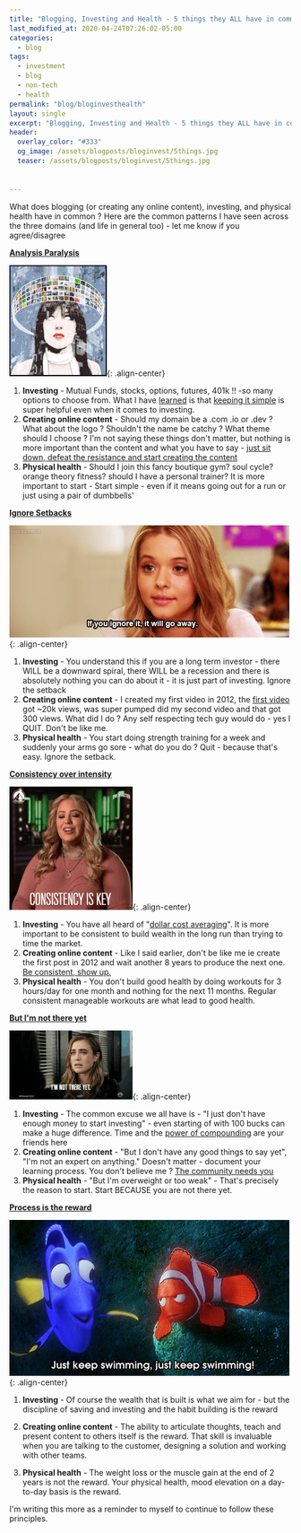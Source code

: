 ```yaml
---
title: "Blogging, Investing and Health - 5 things they ALL have in common"
last_modified_at: 2020-04-24T07:26:02-05:00
categories:
  - blog
tags:
  - investment
  - blog
  - non-tech
  - health
permalink: "blog/bloginvesthealth"
layout: single
excerpt: "Blogging, Investing and Health - 5 things they ALL have in common"
header:
  overlay_color: "#333"
  og_image: /assets/blogposts/bloginvest/5things.jpg
  teaser: /assets/blogposts/bloginvest/5things.jpg
  

---
```




What does blogging (or creating any online content), investing, and physical health have in common ? Here are the common patterns I have seen across the three domains (and life in general too) - let me know if you agree/disagree



**<u>Analysis Paralysis</u>** 

![analysis](/assets/blogposts/bloginvest/1analysis.gif){: .align-center}

1. **Investing** - Mutual Funds, stocks, options, futures, 401k !!  -so many options to choose from. What I have [learned](https://jlcollinsnh.com/) is that [keeping it simple](https://www.forbes.com/sites/zackfriedman/2017/03/09/9-money-rules-index-card/#6e35a83e2c09) is super helpful even when it comes to investing.  
2. **Creating online content** - Should my domain be a .com .io or .dev  ? What about the logo ? Shouldn't the name be catchy ? What theme should I choose ? I'm not saying these things don't matter, but nothing is more important than the content and what you have to say - [just sit down, defeat the resistance and start creating the content](https://www.cloud-monk.com/blog/warofart)
3. **Physical health** - Should I join this fancy boutique gym?  soul cycle? orange theory fitness? should I have a personal trainer? It is more important to start - Start simple - even if it means going out for a run or just using a pair of dumbbells'


**<u>Ignore Setbacks</u>**

![ignore](/assets/blogposts/bloginvest/ignore.gif){: .align-center}

1. **Investing** - You understand this if you are a long term investor - there WILL be a downward spiral, there WILL be a recession and there is absolutely nothing you can do about it - it is just part of investing. Ignore the setback
2. **Creating online content** - I created my first video in 2012, the [first video](https://www.youtube.com/channel/UCgt8WeXK5HKmfSobBo4efYQ) got ~20k views, was super pumped did my second video and that got 300 views. What did I do ? Any self respecting tech guy would do - yes I QUIT. Don't be like me. 
3. **Physical health** - You start doing strength training for a week and suddenly your arms go sore - what do you do ? Quit - because that's easy. Ignore the setback. 


**<u>Consistency over intensity</u>** 

![tenor (1)](/assets/blogposts/bloginvest/consistency.gif){: .align-center}

1. **Investing**  - You have all heard of "[dollar cost averaging](https://www.investopedia.com/terms/d/dollarcostaveraging.asp)". It is more important to be consistent to build wealth in the long run than trying to time the market. 
2. **Creating online content** - Like I said earlier, don't be like me ie create the first post in 2012 and wait another 8 years to produce the next one. [Be consistent, show up.](https://www.hanselman.com/blog/11EssentialCharacteristicsForBeingAGoodTechnicalAdvocateOrInterviewer.aspx) 
3. **Physical health** - You don't build good health by doing workouts for 3 hours/day for one month and nothing for the next 11 months. Regular consistent manageable workouts are what lead to good health.

**<u>But I'm not there yet</u>** 

![tenor](/assets/blogposts/bloginvest/tenor.gif){: .align-center}

1. **Investing** - The common excuse we all have is - "I just don't have enough money to start investing" - even starting of with 100 bucks can make a huge difference. Time and the [power of compounding](https://www.youtube.com/watch?v=7zf7zob1Xdc) are your friends here
2. **Creating online content** - "But I don't have any good things to say yet", "I'm not an expert on anything." Doesn't matter - document your learning process. You don't believe me ? [The community needs you](https://twitter.com/ranand12/status/1252579324978507776)
3. **Physical health** - "But I'm overweight or too weak" - That's precisely the reason to start. Start BECAUSE you are not there yet. 


**<u>Process is the reward</u>** 

![swimming](/assets/blogposts/bloginvest/swimming.gif){: .align-center}

1. **Investing** -  Of course the wealth that is built is what we aim for - but the discipline of saving and investing and the habit building is the reward

2. **Creating online content** - The ability to articulate thoughts, teach and present content to others itself is the reward. That skill is invaluable when you are talking to the customer, designing a solution and working with other teams. 

3. **Physical health** - The weight loss or the muscle gain at the end of 2 years is not the reward. Your physical health, mood elevation on a day-to-day basis is the reward. 

   

I'm writing this more as a reminder to myself to continue to follow these principles. 
